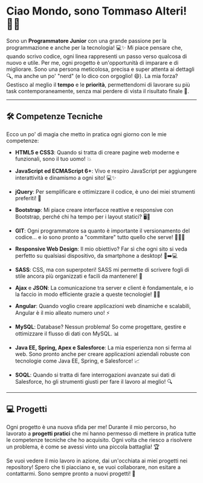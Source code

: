 
# Ciao Mondo, sono Tommaso Alteri! 👨‍💻

Sono un **Programmatore Junior** con una grande passione per la programmazione e anche per la tecnologia! 💻✨ Mi piace pensare che, quando scrivo codice, ogni linea rappresenti un passo verso qualcosa di nuovo e utile. Per me, ogni progetto è un'opportunità di imparare e di migliorare. Sono una persona meticolosa, precisa e super attenta ai dettagli 🔍, ma anche un po' "nerd" (e lo dico con orgoglio! 😄).
La mia forza? Gestisco al meglio il **tempo** e le **priorità**, permettendomi di lavorare su più task contemporaneamente, senza mai perdere di vista il risultato finale 🚀. 

---

## 🛠️ **Competenze Tecniche**

Ecco un po' di magia che metto in pratica ogni giorno con le mie competenze:

- **HTML5 e CSS3**: Quando si tratta di creare pagine web moderne e funzionali, sono il tuo uomo! 💥
  
- **JavaScript ed ECMAScript 6+**: Vivo e respiro JavaScript per aggiungere interattività e dinamismo a ogni sito! 💻✨
  
- **jQuery**: Per semplificare e ottimizzare il codice, è uno dei miei strumenti preferiti! 🎯

- **Bootstrap**: Mi piace creare interfacce reattive e responsive con Bootstrap, perché chi ha tempo per i layout statici? 🖥️📱

- **GIT**: Ogni programmatore sa quanto è importante il versionamento del codice... e io sono pronto a "commitare" tutto quello che serve! 🧑‍💻🔧

- **Responsive Web Design**: Il mio obiettivo? Far sì che ogni sito si veda perfetto su qualsiasi dispositivo, da smartphone a desktop! 📱➡️💻

- **SASS**: CSS, ma con superpoteri! SASS mi permette di scrivere fogli di stile ancora più organizzati e facili da mantenere! 💅

- **Ajax** e **JSON**: La comunicazione tra server e client è fondamentale, e io la faccio in modo efficiente grazie a queste tecnologie! 🔄🔗

- **Angular**: Quando voglio creare applicazioni web dinamiche e scalabili, Angular è il mio alleato numero uno! ⚡

- **MySQL**: Database? Nessun problema! So come progettare, gestire e ottimizzare il flusso di dati con MySQL. 📊

- **Java EE, Spring, Apex e Salesforce**: La mia esperienza non si ferma al web. Sono pronto anche per creare applicazioni aziendali robuste con tecnologie come Java EE, Spring, e Salesforce! 📈

- **SOQL**: Quando si tratta di fare interrogazioni avanzate sui dati di Salesforce, ho gli strumenti giusti per fare il lavoro al meglio! 🔍

---

## 💻 **Progetti**

Ogni progetto è una nuova sfida per me! Durante il mio percorso, ho lavorato a **progetti pratici** che mi hanno permesso di mettere in pratica tutte le competenze tecniche che ho acquisito. Ogni volta che riesco a risolvere un problema, è come se avessi vinto una piccola battaglia! 🏆

Se vuoi vedere il mio lavoro in azione, dai un'occhiata ai miei progetti nei repository! Spero che ti piacciano e, se vuoi collaborare, non esitare a contattarmi. Sono sempre pronto a nuovi progetti! 🚀
